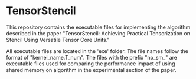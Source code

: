 # TensorStencil

This repository contains the executable files for implementing the algorithm described in the paper "TensorStencil: Achieving Practical Tensorization on Stencil Using Versatile Tensor Core Units."

All executable files are located in the 'exe' folder. The file names follow the format of "kernel_name.T_num". The files with the prefix "no_sm_" are executable files used for comparing the performance impact of using shared memory on algorithm in the experimental section of the paper.

